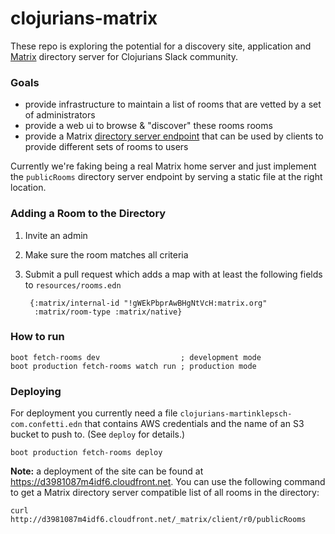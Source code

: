 # clojurians-matrix

These repo is exploring the potential for a discovery site,
application and [Matrix](https://matrix.org) directory server for
Clojurians Slack community.

### Goals

- provide infrastructure to maintain a list of rooms that are vetted by a set of administrators
- provide a web ui to browse & "discover" these rooms rooms
- provide a Matrix [directory server endpoint](https://matrix.org/docs/api/client-server/#!/Room_discovery/get_matrix_client_r0_publicRooms) that can be used by clients to provide different sets of rooms to users

Currently we're faking being a real Matrix home server and just implement the `publicRooms` directory server endpoint by serving a static file at the right location.

### Adding a Room to the Directory

1. Invite an admin
2. Make sure the room matches all criteria
3. Submit a pull request which adds a map with at least the following fields to `resources/rooms.edn`

        {:matrix/internal-id "!gWEkPbprAwBHgNtVcH:matrix.org"
         :matrix/room-type :matrix/native}


### How to run

```
boot fetch-rooms dev                  ; development mode
boot production fetch-rooms watch run ; production mode
```

### Deploying

For deployment you currently need a file `clojurians-martinklepsch-com.confetti.edn` that contains AWS credentials and the name of an S3 bucket to push to. (See `deploy` for details.)

```
boot production fetch-rooms deploy
```

**Note:** a deployment of the site can be found at https://d3981087m4idf6.cloudfront.net. You can use the following command to get a Matrix directory server compatible list of all rooms in the directory:

```
curl http://d3981087m4idf6.cloudfront.net/_matrix/client/r0/publicRooms
```
